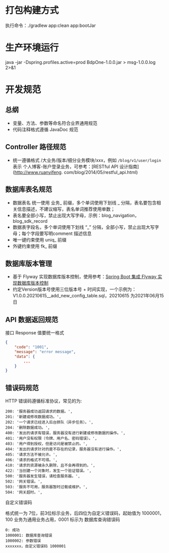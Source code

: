 # 打包构建方式

执行命令：./gradlew app:clean app:bootJar

# 生产环境运行
java -jar -Dspring.profiles.active=prod BdpOne-1.0.0.jar > msg-1.0.0.log 2>&1

# 开发规范

## 总纲

* 变量、方法、参数等命名符合业界通用规范
* 代码注释格式遵循 JavaDoc 规范

## Controller 路径规范

* 统一遵循格式  /大业务/版本/细分业务模块/xxx，例如 `/blog/v1/user/login` 表示 个人博客-账户登录业务，可参考：[RESTful API 设计指南](http://www.ruanyifeng.
com/blog/2014/05/restful_api.html)

## 数据库表名规范

* 数据表名 统一使用 业务_ 前缀，多个单词使用下划线 _ 分隔，表名要包含相关信息描述，不建议缩写，表名单词推荐使用单数；
* 表名要全部小写，禁止出现大写字母，示例：blog_navigation，blog_sdk_record
* 数据表字段名，多个单词使用下划线 “_” 分隔，全部小写，禁止出现大写字母；每个字段要写明comment 描述信息
* 唯一键约束使用  uniq_ 前缀
* 外键约束使用 fk_ 前缀

## 数据库版本管理

* 基于 Flyway 实现数据库版本控制，使用参考：[Spring Boot 集成 Flyway 实现数据库版本控制 ](https://www.cnblogs.com/wupeixuan/p/12845156.html)
* 约定Version版本号使用三位版本号 + 时间实现，一个示例为：V1.0.0.20210615__add_new_config_table.sql，20210615 为2021年06月15日

## API 数据返回规范

接口 Response 值要统一格式

```json
{
    "code": "1001",
    "message": "error message",
    "data": {
        ...
    }
}
```

## 错误码规范

HTTP 错误码遵循标准协议，常见的为:

```
200: '服务器成功返回请求的数据。',
201: '新建或修改数据成功。',
202: '一个请求已经进入后台排队（异步任务）。',
204: '删除数据成功。',
400: '发出的请求有错误，服务器没有进行新建或修改数据的操作。',
401: '用户没有权限（令牌、用户名、密码错误）。',
403: '用户得到授权，但是访问是被禁止的。',
404: '发出的请求针对的是不存在的记录，服务器没有进行操作。',
405: '请求方法不被允许。',
406: '请求的格式不可得。',
410: '请求的资源被永久删除，且不会再得到的。',
422: '当创建一个对象时，发生一个验证错误。',
500: '服务器发生错误，请检查服务器。',
502: '网关错误。',
503: '服务不可用，服务器暂时过载或维护。',
504: '网关超时。',
```

自定义错误码

格式统一为 7位，前3位标示业务，后四位为自定义错误码，起始值为 1000001，100 业务为通用业务占用，0001 标示为 数据库查询错误码

```
0: 成功
1000001: 数据库查询错误
1000002: 参数错误
xxxxxxx，自定义错误码 1000001
```